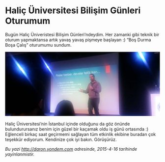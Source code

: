 # Haliç Üniversitesi Bilişim Günleri Oturumum
Bugün Haliç Üniveristesi Bilişim Günleri’ndeydim. Her zamanki gibi teknik bir oturum yapmaktansa artık yavaş yavaş pişmeye başlayan :) “Boş Durma Boşa Çalış” oturumumu sundum. 

![](media/Halic_Universitesi_Bilisim_Gunleri_Oturumum/halic.jpg)

Haliç Üniversitesi’nin İstanbul içinde olduğunu da göz önünde bulundurursanız benim için güzel bir kaçamak oldu iş günü ortasında :) Eğlenceli birkaç saat geçirmemi sağlayan tüm etkinlik ekibine buradan çok teşekkür ediyorum. Kendinize çok iyi bakın. Görüşürüz.

*Bu yazi http://daron.yondem.com adresinde, 2015-4-16 tarihinde yayinlanmistir.*
